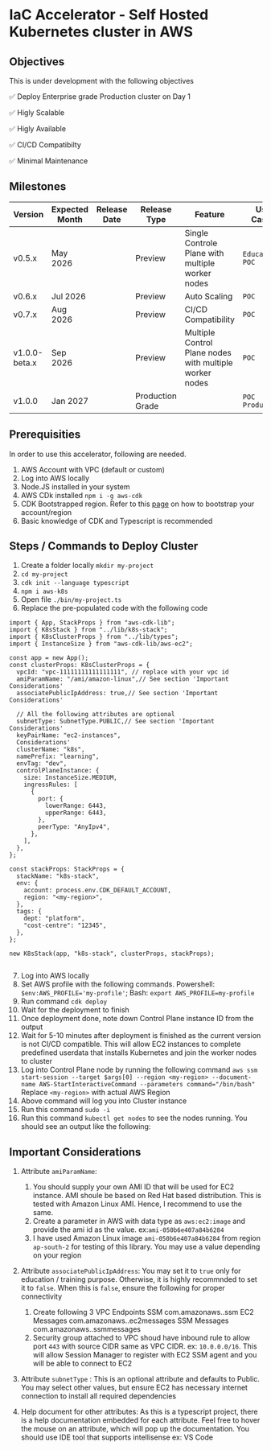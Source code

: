 # IaC Accelerator - Self Hosted Kubernetes cluster in AWS

## Objectives

This is under development with the following objectives

✅ Deploy Enterprise grade Production cluster on Day 1

✅ Higly Scalable

✅ Higly Available

✅ CI/CD Compatibilty

✅ Minimal Maintenance

## Milestones

| Version       | Expected Month | Release Date | Release Type     | Feature                                                 | Use Cases          |
| ------------- | -------------- | ------------ | ---------------- | ------------------------------------------------------- | ------------------ |
| v0.5.x        | May 2026       |              | Preview          | Single Controle Plane with multiple worker nodes        | `Education` `POC`  |
| v0.6.x        | Jul 2026       |              | Preview          | Auto Scaling                                            | `POC`              |
| v0.7.x        | Aug 2026       |              | Preview          | CI/CD Compatibility                                     | `POC`              |
| v1.0.0-beta.x | Sep 2026       |              | Preview          | Multiple Control Plane nodes with multiple worker nodes | `POC`              |
| v1.0.0        | Jan 2027       |              | Production Grade |                                                         | `POC` `Production` |

## Prerequisities

In order to use this accelerator, following are needed.

1. AWS Account with VPC (default or custom)
2. Log into AWS locally
3. Node.JS installed in your system
4. AWS CDk installed `npm i -g aws-cdk`
5. CDK Bootstrapped region. Refer to this [page](https://docs.aws.amazon.com/cdk/v2/guide/bootstrapping.html) on how to bootstrap your account/region
6. Basic knowledge of CDK and Typescript is recommended

## Steps / Commands to Deploy Cluster

1. Create a folder locally `mkdir my-project`
2. `cd my-project`
3. `cdk init --language typescript`
4. `npm i aws-k8s`
5. Open file `./bin/my-project.ts`
6. Replace the pre-populated code with the following code

```
import { App, StackProps } from "aws-cdk-lib";
import { K8sStack } from "../lib/k8s-stack";
import { K8sClusterProps } from "../lib/types";
import { InstanceSize } from "aws-cdk-lib/aws-ec2";

const app = new App();
const clusterProps: K8sClusterProps = {
  vpcId: "vpc-11111111111111111", // replace with your vpc id
  amiParamName: "/ami/amazon-linux",// See section 'Important Considerations'
  associatePublicIpAddress: true,// See section 'Important Considerations'

  // All the following attributes are optional
  subnetType: SubnetType.PUBLIC,// See section 'Important Considerations'
  keyPairName: "ec2-instances",
  Considerations'
  clusterName: "k8s",
  namePrefix: "learning",
  envTag: "dev",
  controlPlaneInstance: {
    size: InstanceSize.MEDIUM,
    ingressRules: [
      {
        port: {
          lowerRange: 6443,
          upperRange: 6443,
        },
        peerType: "AnyIpv4",
      },
    ],
  },
};

const stackProps: StackProps = {
  stackName: "k8s-stack",
  env: {
    account: process.env.CDK_DEFAULT_ACCOUNT,
    region: "<my-region>",
  },
  tags: {
    dept: "platform",
    "cost-centre": "12345",
  },
};

new K8sStack(app, "k8s-stack", clusterProps, stackProps);


```

7. Log into AWS locally
8. Set AWS profile with the following commands. Powershell: `$env:AWS_PROFILE='my-profile'`; Bash: `export AWS_PROFILE=my-profile`
9. Run command `cdk deploy`
10. Wait for the deployment to finish
11. Once deployment done, note down Control Plane instance ID from the output
12. Wait for 5-10 minutes after deployment is finished as the current version is not CI/CD compatible. This will allow EC2 instances to complete predefined userdata that installs Kubernetes and join the worker nodes to cluster
13. Log into Control Plane node by running the following command
    `aws ssm start-session --target $args[0] --region <my-region> --document-name AWS-StartInteractiveCommand --parameters command="/bin/bash"`
    Replace `<my-region>` with actual AWS Region
14. Above command will log you into Cluster instance
15. Run this command `sudo -i`
16. Run this command `kubectl get nodes` to see the nodes running. You should see an output like the following:

## Important Considerations

1. Attribute `amiParamName`:
   1. You should supply your own AMI ID that will be used for EC2 instance. AMI shoule be based on Red Hat based distribution. This is tested with Amazon Linux AMI. Hence, I recommend to use the same.
   2. Create a parameter in AWS with data type as `aws:ec2:image` and provide the ami id as the value. ex:`ami-050b6e407a84b6284`
   3. I have used Amazon Linux image `ami-050b6e407a84b6284` from region `ap-south-2` for testing of this library. You may use a value depending on your region
2. Attribute `associatePublicIpAddress`:
   You may set it to `true` only for education / training purpose. Otherwise, it is highly recommnded to set it to `false`. When this is `false`, ensure the following for proper connectivity

   1. Create following 3 VPC Endpoints
      SSM com.amazonaws.<region>.ssm
      EC2 Messages com.amazonaws.<region>.ec2messages
      SSM Messages com.amazonaws.<region>.ssmmessages
   2. Security group attached to VPC shoud have inbound rule to allow port `443` with source CIDR same as VPC CIDR. ex: `10.0.0.0/16`. This will allow Session Manager to register with EC2 SSM agent and you will be able to connect to EC2

3. Attribute `subnetType` :
   This is an optional attribute and defaults to Public. You may select other values, but ensure EC2 has necessary internet connection to install all required dependencies

4. Help document for other attributes: As this is a typescript project, there is a help documentation embedded for each attribute. Feel free to hover the mouse on an attribute, which will pop up the documentation. You should use IDE tool that supports intellisense ex: VS Code
